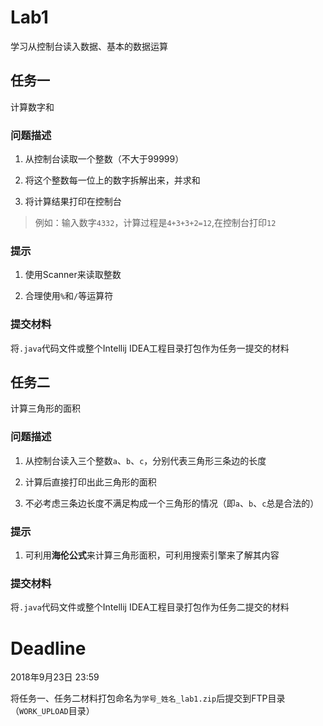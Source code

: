 # Lab1
学习从控制台读入数据、基本的数据运算

## 任务一

计算数字和

### 问题描述

1. 从控制台读取一个整数（不大于99999）

2. 将这个整数每一位上的数字拆解出来，并求和

3. 将计算结果打印在控制台

> 例如：输入数字```4332```，计算过程是```4+3+3+2=12```,在控制台打印```12```

### 提示
1. 使用Scanner来读取整数

2. 合理使用```%```和```/```等运算符

### 提交材料
将```.java```代码文件或整个Intellij IDEA工程目录打包作为任务一提交的材料




## 任务二
计算三角形的面积

### 问题描述

1. 从控制台读入三个整数```a```、```b```、```c```，分别代表三角形三条边的长度

2. 计算后直接打印出此三角形的面积

3. 不必考虑三条边长度不满足构成一个三角形的情况（即```a```、```b```、```c```总是合法的）


### 提示
1. 可利用**海伦公式**来计算三角形面积，可利用搜索引擎来了解其内容


### 提交材料
将```.java```代码文件或整个Intellij IDEA工程目录打包作为任务二提交的材料





# Deadline

2018年9月23日 23:59

将任务一、任务二材料打包命名为```学号_姓名_lab1.zip```后提交到FTP目录（```WORK_UPLOAD```目录）
